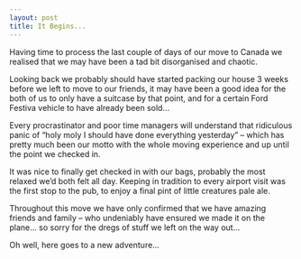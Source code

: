 ```yaml
---
layout: post
title: It Begins...
---
```


Having time to process the last couple of days of our move to Canada we realised that we may have been a tad bit disorganised and chaotic.

Looking back we probably should have started packing our house 3 weeks before we left to move to our friends, it may have been a good idea for the both of us to only have a suitcase by that point, and for a certain Ford Festiva vehicle to have already been sold…

Every procrastinator and poor time managers will understand that ridiculous panic of “holy moly I should have done everything yesterday” – which has pretty much been our motto with the whole moving experience and up until the point we checked in.

It was nice to finally get checked in with our bags, probably the most relaxed we’d both felt all day. Keeping in tradition to every airport visit was the first stop to the pub, to enjoy a final pint of little creatures pale ale.

Throughout this move we have only confirmed that we have amazing friends and family – who undeniably have ensured we made it on the plane… so sorry for the dregs of stuff we left on the way out…

Oh well, here goes to a new adventure…
